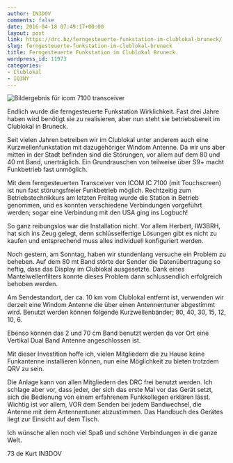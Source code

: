 ```yaml
---
author: IN3DOV
comments: false
date: 2016-04-18 07:49:17+00:00
layout: post
link: https://drc.bz/ferngesteuerte-funkstation-im-clublokal-bruneck/
slug: ferngesteuerte-funkstation-im-clublokal-bruneck
title: Ferngesteuerte Funkstation im Clublokal Bruneck.
wordpress_id: 11973
categories:
- Clublokal
- IQ3NY
---
```


![Bildergebnis für icom 7100 transceiver](https://encrypted-tbn2.gstatic.com/images?q=tbn:ANd9GcRm4plzsGD5HhvBZbir3h1_nJI2lkbmFkTUjKxla0bAqbREJ9k0Dg)

Endlich wurde die ferngesteuerte Funkstation Wirklichkeit. Fast drei Jahre haben wird benötigt sie zu realisieren, aber nun steht sie betriebsbereit im Clublokal in Bruneck.

Seit vielen Jahren betreiben wir im Clublokal unter anderem auch eine Kurzwellenfunkstation mit dazugehöriger Windom Antenne. Da wir uns aber mitten in der Stadt befinden sind die Störungen, vor allem auf dem 80 und 40 mt Band, unerträglich. Ein Grundrauschen von teilweise über S9+ macht Funkbetrieb fast unmöglich.

Mit dem ferngesteuerten Transceiver von ICOM IC 7100 (mit Touchscreen) ist nun fast störungsfreier Funkbetrieb möglich. Rechtzeitig zum Betriebstechnikkurs am letzten Freitag wurde die Station in Betrieb genommen, und es konnten verschiedene Verbindungen vorgeführt werden; sogar eine Verbindung mit den USA ging ins Logbuch!

So ganz reibungslos war die Installation nicht. Vor allem Herbert, IW3BRH, hat sich ins Zeug gelegt, denn schlüsselfertige Lösungen gibt es nicht zu kaufen und entsprechend muss alles individuell konfiguriert werden.

Noch gestern, am Sonntag, haben wir stundenlang versuche ein Problem zu beheben. Auf dem 80 mt Band störte der Sender die Datenübertragung so heftig, dass das Display im Clublokal ausgesetzte. Dank eines Mantelwellenfilters konnte dieses Problem dann schlussendlich erfolgreich behoben werden.

Am Sendestandort, der ca. 10 km vom Clublokal entfernt ist, verwenden wir derzeit eine Windom Antenne die über einen Antennentuner abgestimmt wird. Benutzt werden können folgende Kurzwellenbänder; 80, 40, 30, 15, 12, 10, 6.

Ebenso können das 2 und 70 cm Band benutzt werden da vor Ort eine Vertikal Dual Band Antenne angeschlossen ist.

Mit dieser Investition hoffe ich, vielen Mitgliedern die zu Hause keine Funkantenne installieren können, nun eine Möglichkeit zu bieten trotzdem QRV zu sein.

Die Anlage kann von allen Mitgliedern des DRC frei benutzt werden. Ich schlage aber vor, dass jeder, der sich das erste Mal vor das Gerät setzt, sich die Bedienung von einem erfahrenem Funkkollegen erklären lässt. Wichtig ist vor allem, VOR dem Senden bei jedem Bandwechsel, die Antenne mit dem Antennentuner abzustimmen. Das Handbuch des Gerätes liegt zur Einsicht auf dem Tisch.

Ich wünsche allen noch viel Spaß und schöne Verbindungen in die ganze Welt.

73 de Kurt IN3DOV


